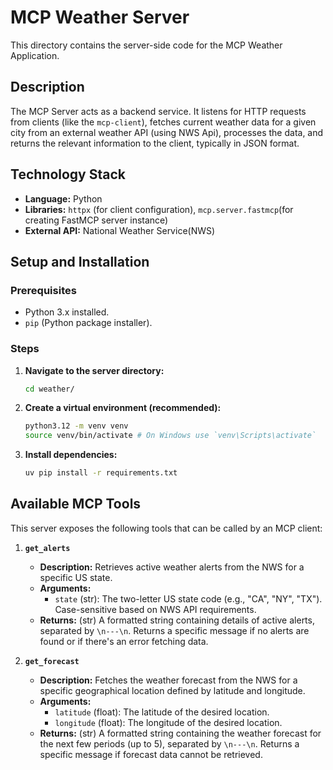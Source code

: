 # MCP Weather Server

This directory contains the server-side code for the MCP Weather Application.

## Description

The MCP Server acts as a backend service. It listens for HTTP requests from clients (like the `mcp-client`), fetches current weather data for a given city from an external weather API (using NWS Api), processes the data, and returns the relevant information to the client, typically in JSON format.

## Technology Stack

*   **Language:** Python
*   **Libraries:** `httpx` (for client configuration), `mcp.server.fastmcp`(for creating FastMCP server instance)
*   **External API:** National Weather Service(NWS) 

## Setup and Installation

### Prerequisites

*   Python 3.x installed.
*   `pip` (Python package installer).

### Steps

1.  **Navigate to the server directory:**
    ```bash
    cd weather/
    ```
2.  **Create a virtual environment (recommended):**
    ```bash
    python3.12 -m venv venv
    source venv/bin/activate # On Windows use `venv\Scripts\activate`
    ```
3.  **Install dependencies:**
    ```bash
    uv pip install -r requirements.txt
    ```

## Available MCP Tools

This server exposes the following tools that can be called by an MCP client:

1.  **`get_alerts`**
    *   **Description:** Retrieves active weather alerts from the NWS for a specific US state.
    *   **Arguments:**
        *   `state` (str): The two-letter US state code (e.g., "CA", "NY", "TX"). Case-sensitive based on NWS API requirements.
    *   **Returns:** (str) A formatted string containing details of active alerts, separated by `\n---\n`. Returns a specific message if no alerts are found or if there's an error fetching data.

2.  **`get_forecast`**
    *   **Description:** Fetches the weather forecast from the NWS for a specific geographical location defined by latitude and longitude.
    *   **Arguments:**
        *   `latitude` (float): The latitude of the desired location.
        *   `longitude` (float): The longitude of the desired location.
    *   **Returns:** (str) A formatted string containing the weather forecast for the next few periods (up to 5), separated by `\n---\n`. Returns a specific message if forecast data cannot be retrieved.